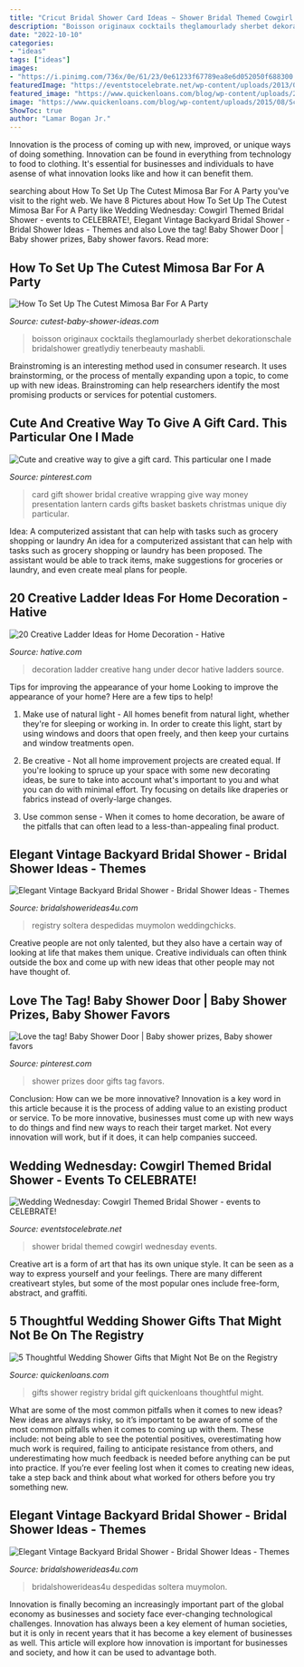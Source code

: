 ```yaml
---
title: "Cricut Bridal Shower Card Ideas ~ Shower Bridal Themed Cowgirl Wednesday Events"
description: "Boisson originaux cocktails theglamourlady sherbet dekorationschale bridalshower greatlydiy tenerbeauty mashabli"
date: "2022-10-10"
categories:
- "ideas"
tags: ["ideas"]
images:
- "https://i.pinimg.com/736x/0e/61/23/0e61233f67789ea8e6d052050f688300.jpg"
featuredImage: "https://eventstocelebrate.net/wp-content/uploads/2013/04/IMG_6387.jpg"
featured_image: "https://www.quickenloans.com/blog/wp-content/uploads/2015/08/Screen-Shot-2015-08-13-at-9.56.07-PM.png"
image: "https://www.quickenloans.com/blog/wp-content/uploads/2015/08/Screen-Shot-2015-08-13-at-9.56.07-PM.png"
ShowToc: true
author: "Lamar Bogan Jr."
---
```



Innovation is the process of coming up with new, improved, or unique ways of doing something. Innovation can be found in everything from technology to food to clothing. It's essential for businesses and individuals to have asense of what innovation looks like and how it can benefit them.

	

		
searching about How To Set Up The Cutest Mimosa Bar For A Party you've visit to the right web. We have 8 Pictures about How To Set Up The Cutest Mimosa Bar For A Party like Wedding Wednesday: Cowgirl Themed Bridal Shower - events to CELEBRATE!, Elegant Vintage Backyard Bridal Shower - Bridal Shower Ideas - Themes and also Love the tag! Baby Shower Door | Baby shower prizes, Baby shower favors. Read more:
		
    
## How To Set Up The Cutest Mimosa Bar For A Party

<img loading=lazy src="https://www.cutest-baby-shower-ideas.com/images/bubblybar2.jpg" onerror="this.onerror=null;this.src='https://tse2.mm.bing.net/th?id=OIP.ujNbKkoQBrzfyUHEjpYNIAHaJ4&amp;pid=15.1';" alt="How To Set Up The Cutest Mimosa Bar For A Party">

_Source: cutest-baby-shower-ideas.com_

>boisson originaux cocktails theglamourlady sherbet dekorationschale bridalshower greatlydiy tenerbeauty mashabli. 

	

Brainstroming is an interesting method used in consumer research. It uses brainstorming, or the process of mentally expanding upon a topic, to come up with new ideas. Brainstroming can help researchers identify the most promising products or services for potential customers.

    
## Cute And Creative Way To Give A Gift Card. This Particular One I Made

<img loading=lazy src="https://i.pinimg.com/736x/27/97/0c/27970c13af1cdf2992dacd07d9eedd6a--photo-holders-card-holders.jpg" onerror="this.onerror=null;this.src='https://tse1.mm.bing.net/th?id=OIP.v9S9rhJ09Y4Kl3MkXaHASgHaJ3&amp;pid=15.1';" alt="Cute and creative way to give a gift card. This particular one I made">

_Source: pinterest.com_

>card gift shower bridal creative wrapping give way money presentation lantern cards gifts basket baskets christmas unique diy particular. 

	

Idea: A computerized assistant that can help with tasks such as grocery shopping or laundry
An idea for a computerized assistant that can help with tasks such as grocery shopping or laundry has been proposed. The assistant would be able to track items, make suggestions for groceries or laundry, and even create meal plans for people.

    
## 20 Creative Ladder Ideas For Home Decoration - Hative

<img loading=lazy src="https://hative.com/wp-content/uploads/2014/06/ladder-decor-ideas/20-ladder-decor-ideas.jpg" onerror="this.onerror=null;this.src='https://tse2.mm.bing.net/th?id=OIP.DnWg652kQc8FWCIogHUlCgHaLI&amp;pid=15.1';" alt="20 Creative Ladder Ideas for Home Decoration - Hative">

_Source: hative.com_

>decoration ladder creative hang under decor hative ladders source. 

	

Tips for improving the appearance of your home
Looking to improve the appearance of your home? Here are a few tips to help!
1. Make use of natural light - All homes benefit from natural light, whether they're for sleeping or working in. In order to create this light, start by using windows and doors that open freely, and then keep your curtains and window treatments open.

2. Be creative - Not all home improvement projects are created equal. If you're looking to spruce up your space with some new decorating ideas, be sure to take into account what's important to you and what you can do with minimal effort. Try focusing on details like draperies or fabrics instead of overly-large changes.

3. Use common sense - When it comes to home decoration, be aware of the pitfalls that can often lead to a less-than-appealing final product.

    
## Elegant Vintage Backyard Bridal Shower - Bridal Shower Ideas - Themes

<img loading=lazy src="https://www.bridalshowerideas4u.com/wp-content/uploads/2016/04/Elegant-Vintage-Backyard-Bridal-Shower-Gifts.jpg" onerror="this.onerror=null;this.src='https://tse1.mm.bing.net/th?id=OIP.nZJQUN23N58Ef1i4ZZKeggHaLI&amp;pid=15.1';" alt="Elegant Vintage Backyard Bridal Shower - Bridal Shower Ideas - Themes">

_Source: bridalshowerideas4u.com_

>registry soltera despedidas muymolon weddingchicks. 

	

Creative people are not only talented, but they also have a certain way of looking at life that makes them unique. Creative individuals can often think outside the box and come up with new ideas that other people may not have thought of.

    
## Love The Tag! Baby Shower Door | Baby Shower Prizes, Baby Shower Favors

<img loading=lazy src="https://i.pinimg.com/736x/0e/61/23/0e61233f67789ea8e6d052050f688300.jpg" onerror="this.onerror=null;this.src='https://tse4.mm.bing.net/th?id=OIP.AK3Wft4Bv5Fh-2RfVKrZNQAAAA&amp;pid=15.1';" alt="Love the tag! Baby Shower Door | Baby shower prizes, Baby shower favors">

_Source: pinterest.com_

>shower prizes door gifts tag favors. 

	

Conclusion: How can we be more innovative?
Innovation is a key word in this article because it is the process of adding value to an existing product or service. To be more innovative, businesses must come up with new ways to do things and find new ways to reach their target market. Not every innovation will work, but if it does, it can help companies succeed.

    
## Wedding Wednesday: Cowgirl Themed Bridal Shower - Events To CELEBRATE!

<img loading=lazy src="https://eventstocelebrate.net/wp-content/uploads/2013/04/IMG_6387.jpg" onerror="this.onerror=null;this.src='https://tse3.mm.bing.net/th?id=OIP.xxnPrtABkdgpk4qCKnC4oAHaLH&amp;pid=15.1';" alt="Wedding Wednesday: Cowgirl Themed Bridal Shower - events to CELEBRATE!">

_Source: eventstocelebrate.net_

>shower bridal themed cowgirl wednesday events. 

	

Creative art is a form of art that has its own unique style. It can be seen as a way to express yourself and your feelings. There are many different creativeart styles, but some of the most popular ones include free-form, abstract, and graffiti.

    
## 5 Thoughtful Wedding Shower Gifts That Might Not Be On The Registry

<img loading=lazy src="https://www.quickenloans.com/blog/wp-content/uploads/2015/08/Screen-Shot-2015-08-13-at-9.56.07-PM.png" onerror="this.onerror=null;this.src='https://tse4.mm.bing.net/th?id=OIP.hCEHj7c2hbyabnxaNJEv2gHaLH&amp;pid=15.1';" alt="5 Thoughtful Wedding Shower Gifts that Might Not Be on the Registry">

_Source: quickenloans.com_

>gifts shower registry bridal gift quickenloans thoughtful might. 

	

What are some of the most common pitfalls when it comes to new ideas?
New ideas are always risky, so it’s important to be aware of some of the most common pitfalls when it comes to coming up with them. These include: not being able to see the potential positives, overestimating how much work is required, failing to anticipate resistance from others, and underestimating how much feedback is needed before anything can be put into practice. If you’re ever feeling lost when it comes to creating new ideas, take a step back and think about what worked for others before you try something new.

    
## Elegant Vintage Backyard Bridal Shower - Bridal Shower Ideas - Themes

<img loading=lazy src="https://www.bridalshowerideas4u.com/wp-content/uploads/2016/04/Elegant-Vintage-Backyard-Bridal-Shower-Outdoor-Venue.jpg" onerror="this.onerror=null;this.src='https://tse2.mm.bing.net/th?id=OIP.mCzmLB2DBFP7OfDH1SoPrQHaJ3&amp;pid=15.1';" alt="Elegant Vintage Backyard Bridal Shower - Bridal Shower Ideas - Themes">

_Source: bridalshowerideas4u.com_

>bridalshowerideas4u despedidas soltera muymolon. 

	

Innovation is finally becoming an increasingly important part of the global economy as businesses and society face ever-changing technological challenges. Innovation has always been a key element of human societies, but it is only in recent years that it has become a key element of businesses as well. This article will explore how innovation is important for businesses and society, and how it can be used to advantage both.

